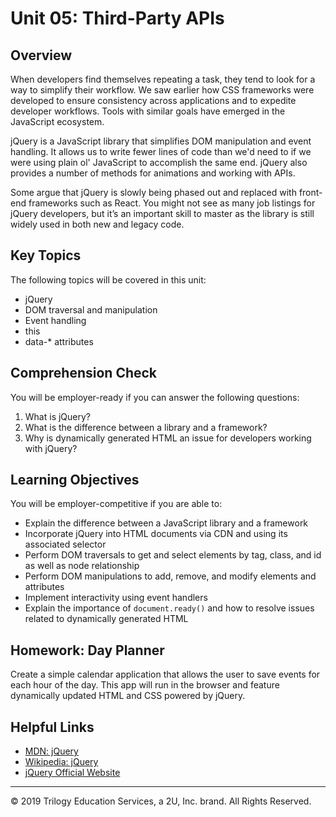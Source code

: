 # Unit 05: Third-Party APIs

## Overview

When developers find themselves repeating a task, they tend to look for a way to simplify their workflow. We saw earlier how CSS frameworks were developed to ensure consistency across applications and to expedite developer workflows. Tools with similar goals have emerged in the JavaScript ecosystem.

jQuery is a JavaScript library that simplifies DOM manipulation and event handling. It allows us to write fewer lines of code than we'd need to if we were using plain ol' JavaScript to accomplish the same end. jQuery also provides a number of methods for animations and working with APIs.

Some argue that jQuery is slowly being phased out and replaced with front-end frameworks such as React. You might not see as many job listings for jQuery developers, but it’s an important skill to master as the library is still widely used in both new and legacy code.

## Key Topics

The following topics will be covered in this unit:

- jQuery
- DOM traversal and manipulation
- Event handling
- this
- data-\* attributes

## Comprehension Check

You will be employer-ready if you can answer the following questions:

1. What is jQuery?
2. What is the difference between a library and a framework?
3. Why is dynamically generated HTML an issue for developers working with jQuery?

## Learning Objectives

You will be employer-competitive if you are able to:

- Explain the difference between a JavaScript library and a framework
- Incorporate jQuery into HTML documents via CDN and using its associated selector
- Perform DOM traversals to get and select elements by tag, class, and id as well as node relationship
- Perform DOM manipulations to add, remove, and modify elements and attributes
- Implement interactivity using event handlers
- Explain the importance of `document.ready()` and how to resolve issues related to dynamically generated HTML

## Homework: Day Planner

Create a simple calendar application that allows the user to save events for each hour of the day. This app will run in the browser and feature dynamically updated HTML and CSS powered by jQuery.

## Helpful Links

- [MDN: jQuery](https://developer.mozilla.org/en-US/docs/Glossary/jQuery)
- [Wikipedia: jQuery](https://en.wikipedia.org/wiki/JQuery)
- [jQuery Official Website](https://jquery.com/)

---

© 2019 Trilogy Education Services, a 2U, Inc. brand. All Rights Reserved.
